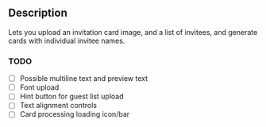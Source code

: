 ## Description
Lets you upload an invitation card image, and a list of invitees, and generate cards with individual invitee names.

### TODO
- [ ] Possible multiline text and preview text
- [ ] Font upload
- [ ] Hint button for guest list upload
- [ ] Text alignment controls
- [ ] Card processing loading icon/bar

